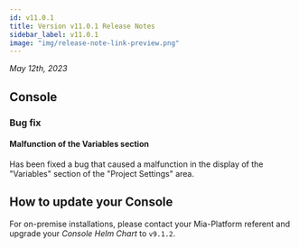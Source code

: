 ```yaml
---
id: v11.0.1
title: Version v11.0.1 Release Notes
sidebar_label: v11.0.1
image: "img/release-note-link-preview.png"
---
```


_May 12th, 2023_

## Console

### Bug fix

#### Malfunction of the Variables section

Has been fixed a bug that caused a malfunction in the display of the "Variables" section of the "Project Settings" area.

## How to update your Console

For on-premise installations, please contact your Mia-Platform referent and upgrade your _Console Helm Chart_ to `v9.1.2`.
